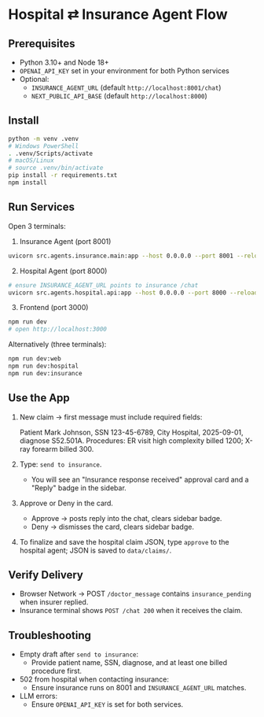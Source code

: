 # Hospital ⇄ Insurance Agent Flow

## Prerequisites

- Python 3.10+ and Node 18+
- `OPENAI_API_KEY` set in your environment for both Python services
- Optional:
  - `INSURANCE_AGENT_URL` (default `http://localhost:8001/chat`)
  - `NEXT_PUBLIC_API_BASE` (default `http://localhost:8000`)

## Install

```bash
python -m venv .venv
# Windows PowerShell
. .venv/Scripts/activate
# macOS/Linux
# source .venv/bin/activate
pip install -r requirements.txt
npm install
```

## Run Services

Open 3 terminals:

1) Insurance Agent (port 8001)

```bash
uvicorn src.agents.insurance.main:app --host 0.0.0.0 --port 8001 --reload
```

2) Hospital Agent (port 8000)

```bash
# ensure INSURANCE_AGENT_URL points to insurance /chat
uvicorn src.agents.hospital.api:app --host 0.0.0.0 --port 8000 --reload
```

3) Frontend (port 3000)

```bash
npm run dev
# open http://localhost:3000
```

Alternatively (three terminals):

```bash
npm run dev:web
npm run dev:hospital
npm run dev:insurance
```

## Use the App

1. New claim → first message must include required fields:

   Patient Mark Johnson, SSN 123-45-6789, City Hospital, 2025-09-01, diagnose S52.501A. Procedures: ER visit high complexity billed 1200; X-ray forearm billed 300.

2. Type: `send to insurance`.

   - You will see an "Insurance response received" approval card and a "Reply" badge in the sidebar.

3. Approve or Deny in the card.

   - Approve → posts reply into the chat, clears sidebar badge.
   - Deny → dismisses the card, clears sidebar badge.

4. To finalize and save the hospital claim JSON, type `approve` to the hospital agent; JSON is saved to `data/claims/`.

## Verify Delivery

- Browser Network → POST `/doctor_message` contains `insurance_pending` when insurer replied.
- Insurance terminal shows `POST /chat 200` when it receives the claim.

## Troubleshooting

- Empty draft after `send to insurance`:
  - Provide patient name, SSN, diagnose, and at least one billed procedure first.
- 502 from hospital when contacting insurance:
  - Ensure insurance runs on 8001 and `INSURANCE_AGENT_URL` matches.
- LLM errors:
  - Ensure `OPENAI_API_KEY` is set for both services.

